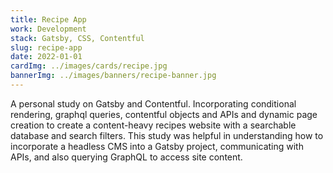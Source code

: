 ```yaml
---
title: Recipe App
work: Development
stack: Gatsby, CSS, Contentful
slug: recipe-app
date: 2022-01-01
cardImg: ../images/cards/recipe.jpg
bannerImg: ../images/banners/recipe-banner.jpg
---
```


A personal study on Gatsby and Contentful. Incorporating conditional rendering, graphql queries, contentful objects and APIs and dynamic page creation to create a content-heavy recipes website with a searchable database and search filters. This study was helpful in understanding how to incorporate a headless CMS into a Gatsby project, communicating with APIs, and also querying GraphQL to access site content.